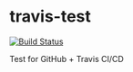 # travis-test
[![Build Status](https://travis-ci.com/strazdinsg/travis-test.svg?branch=master)](https://travis-ci.com/strazdinsg/travis-test.svg)

Test for GitHub + Travis CI/CD
